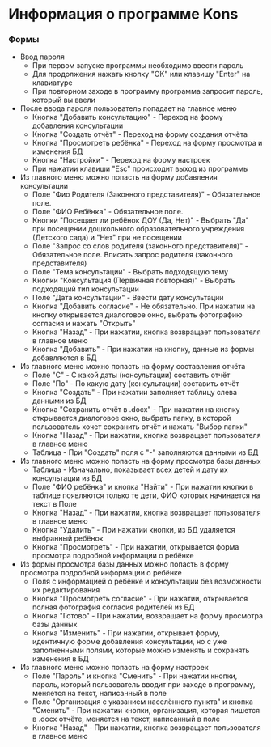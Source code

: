# Информация о программе Kons
### Формы
* Ввод пароля
  * При первом запуске программы необходимо ввести пароль
  * Для продолжения нажать кнопку "OK" или клавишу "Enter" на клавиатуре
  * При повторном заходе в программу программа запросит пароль, который вы ввели
* После ввода пароля пользователь попадает на главное меню
  * Кнопка "Добавить консультацию" - Переход на форму добавления консультации
  * Кнопка "Создать отчёт" - Переход на форму создания отчёта
  * Кнопка "Просмотреть ребёнка" - Переход на форму просмотра и изменения БД
  * Кнопка "Настройки" - Переход на форму настроек
  * При нажатии клавиши "Esc" происходит выход из программы
* Из главного меню можно попасть на форму добавления консультации
  * Поле "Фио Родителя (Законного представителя)" - Обязательное поле. 
  * Поле "ФИО Ребёнка" - Обязательное поле. 
  * Кнопки "Посещает ли ребёнок ДОУ (Да, Нет)" - Выбрать "Да" при посещении дошкольного образовательного учреждения (Детского сада) и "Нет" при не посещении
  * Поле "Запрос со слов родителя (законного представителя)" - Обязательное поле. Вписать запрос родителя (законного представителя)
  * Поле "Тема консультации" - Выбрать подходящую тему
  * Кнопки "Консультация (Первичная повторная)" - Выбрать подходящий тип консультации
  * Поле "Дата консультации" - Ввести дату консультации
  * Кнопка "Добавить согласие" - Не обязательно. При нажатии на кнопку открывается диалоговое окно, выбрать фотографию согласия и нажать "Открыть"
  * Кнопка "Назад" - При нажатии, кнопка возвращает пользователя в главное меню
  * Кнопка "Добавить" - При нажатии на кнопку, данные из формы добавляются в БД
* Из главного меню можно попасть на форму составления отчёта
  * Поле "С" - С какой даты (консультации) составить отчёт
  * Поле "По" - По какую дату (консультации) составить отчёт
  * Кнопка "Создать" - При нажатии заполняет таблицу слева данными из БД
  * Кнопка "Сохранить отчёт в .docx" - При нажатии на кнопку открывается диалоговое окно, выбрать папку, в которой пользователь хочет сохранить отчёт и нажать "Выбор папки"
  * Кнопка "Назад" - При нажатии, кнопка возвращает пользователя в главное меню
  * Таблица - При "Создать" поля с "-" заполняются данными из БД
* Из главного меню можно попасть на форму просмотра базы данных
  * Таблица - Изначально, показывает всех детей и дату их консультации из БД
  * Поле "ФИО ребёнка" и кнопка "Найти" - При нажатии кнопки в таблице появляются только те дети, ФИО которых начинается на текст в Поле
  * Кнопка "Назад" - При нажатии, кнопка возвращает пользователя в главное меню
  * Кнопка "Удалить" - При нажатии кнопки, из БД удаляется выбранный ребёнок
  * Кнопка "Просмотреть" - При нажатии, открывается форма просмотра подробной информации о ребёнке
* Из формы просмотра базы данных можно попасть в форму просмотра подробной информации о ребёнке
  * Поля с информацией о ребёнке и консультации без возможности их редактирования
  * Кнопка "Просмотреть согласие" - При нажатии, открывается полная фотография согласия родителей из БД
  * Кнопка "Готово" - При нажатии, возвращает на форму просмотра базы данных
  * Кнопка "Изменить" - При нажатии, открывает форму, идентичную форме добавления консультации, но с уже заполненными полями, которые можно изменять и сохранять изменения в БД
* Из главного меню можно попасть на форму настроек
  * Поле "Пароль" и кнопка "Сменить" - При нажатии кнопки, пароль, который пользователь вводит при заходе в программу, меняется на текст, написанный в поле
  * Поле "Организация с указанием населённого пункта" и кнопка "Сменить" - При нажатии кнопки, организация, которая пишется в .docx отчёте, меняется на текст, написанный в поле
  * Кнопка "Назад" - При нажатии, кнопка возвращает пользователя в главное меню

  

  




